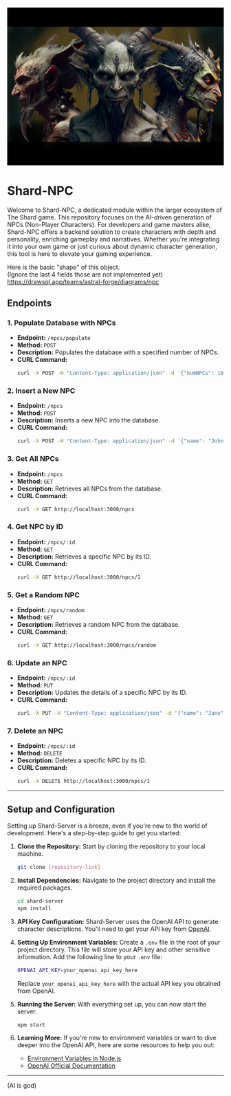 <p align="center">
  <img src="./pic/goblinOrthoHead.png" />
</p>

# Shard-NPC

Welcome to Shard-NPC, a dedicated module within the larger ecosystem of The Shard game. This repository focuses on the AI-driven generation of NPCs (Non-Player Characters). For developers and game masters alike, Shard-NPC offers a backend solution to create characters with depth and personality, enriching gameplay and narratives. Whether you're integrating it into your own game or just curious about dynamic character generation, this tool is here to elevate your gaming experience.

Here is the basic "shape" of this object.  
(Ignore the last 4 fields those are not implemented yet)
https://drawsql.app/teams/astral-forge/diagrams/npc

## Endpoints

### 1. Populate Database with NPCs

- **Endpoint:** `/npcs/populate`
- **Method:** `POST`
- **Description:** Populates the database with a specified number of NPCs.
- **CURL Command:**
  ```bash
  curl -X POST -H "Content-Type: application/json" -d '{"numNPCs": 10}' http://localhost:3000/npcs/populate
  ```

### 2. Insert a New NPC

- **Endpoint:** `/npcs`
- **Method:** `POST`
- **Description:** Inserts a new NPC into the database.
- **CURL Command:**
  ```bash
  curl -X POST -H "Content-Type: application/json" -d '{"name": "John", "race": "Human", "class": "Warrior", "age": 30, "gender": "Male", "personality": "Brave", "backstory": "A warrior from the north."}' http://localhost:3000/npcs
  ```

### 3. Get All NPCs

- **Endpoint:** `/npcs`
- **Method:** `GET`
- **Description:** Retrieves all NPCs from the database.
- **CURL Command:**
  ```bash
  curl -X GET http://localhost:3000/npcs
  ```

### 4. Get NPC by ID

- **Endpoint:** `/npcs/:id`
- **Method:** `GET`
- **Description:** Retrieves a specific NPC by its ID.
- **CURL Command:**
  ```bash
  curl -X GET http://localhost:3000/npcs/1
  ```

### 5. Get a Random NPC

- **Endpoint:** `/npcs/random`
- **Method:** `GET`
- **Description:** Retrieves a random NPC from the database.
- **CURL Command:**
  ```bash
  curl -X GET http://localhost:3000/npcs/random
  ```

### 6. Update an NPC

- **Endpoint:** `/npcs/:id`
- **Method:** `PUT`
- **Description:** Updates the details of a specific NPC by its ID.
- **CURL Command:**
  ```bash
  curl -X PUT -H "Content-Type: application/json" -d '{"name": "Jane", "race": "Elf", "class": "Mage", "age": 100, "gender": "Female", "personality": "Wise", "backstory": "A mage from the enchanted forest."}' http://localhost:3000/npcs/1
  ```

### 7. Delete an NPC

- **Endpoint:** `/npcs/:id`
- **Method:** `DELETE`
- **Description:** Deletes a specific NPC by its ID.
- **CURL Command:**
  ```bash
  curl -X DELETE http://localhost:3000/npcs/1
  ```

---

## Setup and Configuration

Setting up Shard-Server is a breeze, even if you're new to the world of development. Here's a step-by-step guide to get you started:

1. **Clone the Repository:** Start by cloning the repository to your local machine.

   ```bash
   git clone [repository-link]
   ```

2. **Install Dependencies:** Navigate to the project directory and install the required packages.

   ```bash
   cd shard-server
   npm install
   ```

3. **API Key Configuration:** Shard-Server uses the OpenAI API to generate character descriptions. You'll need to get your API key from [OpenAI](https://www.openai.com/).

4. **Setting Up Environment Variables:** Create a `.env` file in the root of your project directory. This file will store your API key and other sensitive information. Add the following line to your `.env` file:

   ```bash
   OPENAI_API_KEY=your_openai_api_key_here
   ```

   Replace `your_openai_api_key_here` with the actual API key you obtained from OpenAI.

5. **Running the Server:** With everything set up, you can now start the server.

   ```bash
   npm start
   ```

6. **Learning More:** If you're new to environment variables or want to dive deeper into the OpenAI API, here are some resources to help you out:
   - [Environment Variables in Node.js](https://www.twilio.com/blog/2017/08/working-with-environment-variables-in-node-js.html)
   - [OpenAI Official Documentation](https://beta.openai.com/docs/)

---

(AI is god)
